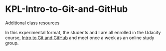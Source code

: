 # KPL-Intro-to-Git-and-GitHub
Additional class resources

In this experimental format, the students and I are all enrolled in the Udacity course, <a href="https://classroom.udacity.com/courses/ud775" target="_blank"> Intro to Git and GitHub</a> and meet once a week as an online study group.  



